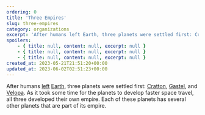 ```yaml
---
ordering: 0
title: 'Three Empires'
slug: three-empires
category: organizations
excerpt: 'After humans left Earth, three planets were settled first: Cratton, Gastel, and Velopa. As it took s...'
spoilers:
    - { title: null, content: null, excerpt: null }
    - { title: null, content: null, excerpt: null }
    - { title: null, content: null, excerpt: null }
created_at: 2023-05-21T21:51:20+00:00
updated_at: 2023-06-02T02:51:23+00:00
---
```

After humans [left](/category/culture-history/three-ships) [Earth](/category/culture-history/earth), three planets were settled first: [Cratton](/category/planets-cities/cratton), [Gastel](/category/planets-cities/gastel), and [Velopa](/category/planets-cities/velopa). As it took some time for the planets to develop faster space travel, all three developed their own empire. Each of these planets has several other planets that are part of its empire.